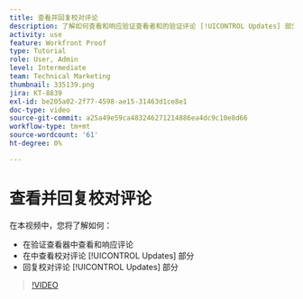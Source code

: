 ```yaml
---
title: 查看并回复校对评论
description: 了解如何查看和响应验证查看者和的验证评论 [!UICONTROL Updates] 部分 [!DNL  Workfront].
activity: use
feature: Workfront Proof
type: Tutorial
role: User, Admin
level: Intermediate
team: Technical Marketing
thumbnail: 335139.png
jira: KT-8839
exl-id: be205a02-2f77-4598-ae15-31463d1ce8e1
doc-type: video
source-git-commit: a25a49e59ca483246271214886ea4dc9c10e8d66
workflow-type: tm+mt
source-wordcount: '61'
ht-degree: 0%

---
```


# 查看并回复校对评论

在本视频中，您将了解如何：

* 在验证查看器中查看和响应评论
* 在中查看校对评论 [!UICONTROL Updates] 部分
* 回复校对评论 [!UICONTROL Updates] 部分

>[!VIDEO](https://video.tv.adobe.com/v/335139/?quality=12&learn=on)
